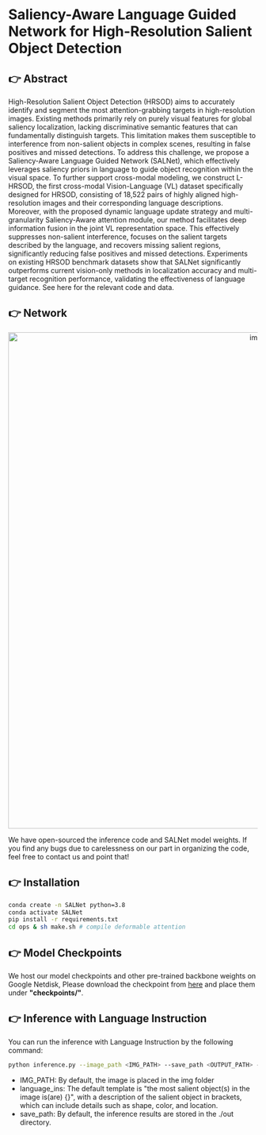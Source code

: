 # **Saliency-Aware Language Guided Network for High-Resolution Salient Object Detection**
## 👉 Abstract
High-Resolution Salient Object Detection (HRSOD) aims to accurately identify and segment the most attention-grabbing targets in high-resolution images. Existing methods primarily rely on purely visual features for global saliency localization, lacking discriminative semantic features that can fundamentally distinguish targets. This limitation makes them susceptible to interference from non-salient objects in complex scenes, resulting in false positives and missed detections. To address this challenge, we propose a Saliency-Aware Language Guided Network (SALNet), which effectively leverages saliency priors in language to guide object recognition within the visual space. To further support cross-modal modeling, we construct L-HRSOD, the first cross-modal Vision-Language (VL) dataset specifically designed for HRSOD, consisting of 18,522 pairs of highly aligned high-resolution images and their corresponding language descriptions. Moreover, with the proposed dynamic language update strategy and multi-granularity Saliency-Aware attention module, our method facilitates deep information fusion in the joint VL representation space. This effectively suppresses non-salient interference, focuses on the salient targets described by the language, and recovers missing salient regions, significantly reducing false positives and missed detections. Experiments on existing HRSOD benchmark datasets show that SALNet significantly outperforms current vision-only methods in localization accuracy and multi-target recognition performance, validating the effectiveness of language guidance. See here for the relevant code and data.
## 👉 Network
<p align="center">
    <img width="1000" alt="image" src="https://anonymous.4open.science/r/UniHRSOD-7373/img/Network.png">
</p>
We have open-sourced the inference code and SALNet model weights. If you find any bugs due to carelessness on our part in organizing the code, feel free to contact us and point that!

## 👉 Installation
```sh
conda create -n SALNet python=3.8
conda activate SALNet
pip install -r requirements.txt
cd ops & sh make.sh # compile deformable attention
```

## 👉 Model Checkpoints

We host our model checkpoints and other pre-trained backbone weights on Google Netdisk,
Please download the checkpoint from [here](https://drive.google.com/drive/folders/1pOhwo3PCJO6Qy0atcjN-vwjNra_E2-X_?usp=drive_link) and place them under **"checkpoints/"**.

## 👉 Inference with Language Instruction
You can run the inference with Language Instruction by the following command:
```sh
python inference.py --image_path <IMG_PATH> --save_path <OUTPUT_PATH> --language_ins <'EXPRESSION'> 
```
- IMG_PATH: By default, the image is placed in the img folder
- language_ins: The default template is "the most salient object(s) in the image is(are) {}", with a description of the salient object in brackets, which can include details such as shape, color, and location.
- save_path: By default, the inference results are stored in the ./out directory.


